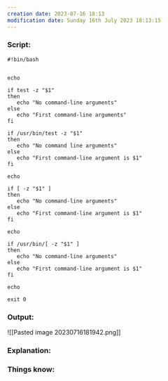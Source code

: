 ```yaml
---
creation date: 2023-07-16 18:13
modification date: Sunday 16th July 2023 18:13:15
---
```


### Script:[](https://tldp.org/LDP/abs/html/testconstructs.html#EX11)

```
#!bin/bash


echo

if test -z "$1"
then
   echo "No command-line arguments"
else
   echo "First command-line arguments"
fi

if /usr/bin/test -z "$1"
then
   echo "No command line arguments"
else
   echo "First command-line argument is $1"
fi

echo

if [ -z "$1" ]
then
   echo "No command-line arguments"
else
   echo "First command-line argument is $1"
fi

echo

if /usr/bin/[ -z "$1" ]
then
   echo "No command-line arguments"
else
   echo "First command-line argument is $1"
fi

echo

exit 0
```

### Output:

![[Pasted image 20230716181942.png]]

### Explanation:



### Things know:
